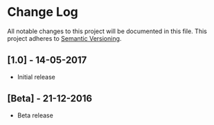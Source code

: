 # Change Log
All notable changes to this project will be documented in this file.
This project adheres to [Semantic Versioning](http://semver.org/).

## [1.0] - 14-05-2017
- Initial release

## [Beta] - 21-12-2016
- Beta release